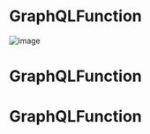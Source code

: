 # GraphQLFunction
![image](https://user-images.githubusercontent.com/48621464/121799116-d4780a80-cc32-11eb-9f58-5247ec39bc69.png)

# GraphQLFunction
# GraphQLFunction
